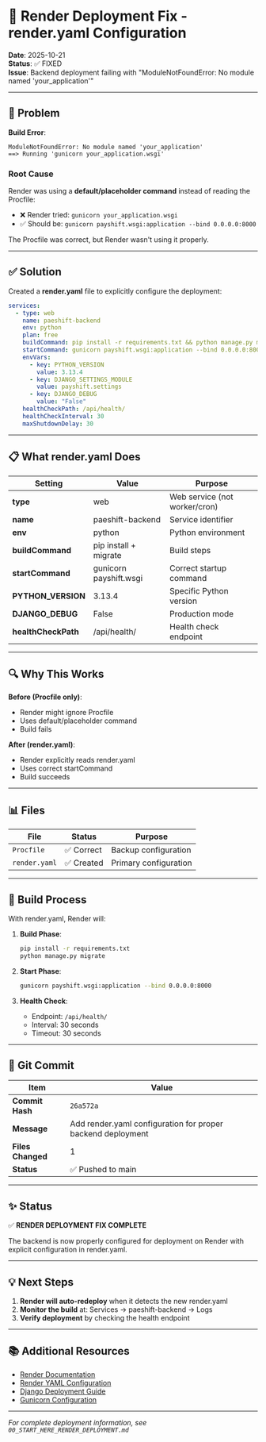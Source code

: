 # 🔧 Render Deployment Fix - render.yaml Configuration

**Date**: 2025-10-21  
**Status**: ✅ FIXED  
**Issue**: Backend deployment failing with "ModuleNotFoundError: No module named 'your_application'"

---

## 🐛 Problem

**Build Error**:
```
ModuleNotFoundError: No module named 'your_application'
==> Running 'gunicorn your_application.wsgi'
```

### Root Cause

Render was using a **default/placeholder command** instead of reading the Procfile:
- ❌ Render tried: `gunicorn your_application.wsgi`
- ✅ Should be: `gunicorn payshift.wsgi:application --bind 0.0.0.0:8000`

The Procfile was correct, but Render wasn't using it properly.

---

## ✅ Solution

Created a **render.yaml** file to explicitly configure the deployment:

```yaml
services:
  - type: web
    name: paeshift-backend
    env: python
    plan: free
    buildCommand: pip install -r requirements.txt && python manage.py migrate
    startCommand: gunicorn payshift.wsgi:application --bind 0.0.0.0:8000
    envVars:
      - key: PYTHON_VERSION
        value: 3.13.4
      - key: DJANGO_SETTINGS_MODULE
        value: payshift.settings
      - key: DJANGO_DEBUG
        value: "False"
    healthCheckPath: /api/health/
    healthCheckInterval: 30
    maxShutdownDelay: 30
```

---

## 📋 What render.yaml Does

| Setting | Value | Purpose |
|---------|-------|---------|
| **type** | web | Web service (not worker/cron) |
| **name** | paeshift-backend | Service identifier |
| **env** | python | Python environment |
| **buildCommand** | pip install + migrate | Build steps |
| **startCommand** | gunicorn payshift.wsgi | Correct startup command |
| **PYTHON_VERSION** | 3.13.4 | Specific Python version |
| **DJANGO_DEBUG** | False | Production mode |
| **healthCheckPath** | /api/health/ | Health check endpoint |

---

## 🔍 Why This Works

**Before (Procfile only)**:
- Render might ignore Procfile
- Uses default/placeholder command
- Build fails

**After (render.yaml)**:
- Render explicitly reads render.yaml
- Uses correct startCommand
- Build succeeds

---

## 📊 Files

| File | Status | Purpose |
|------|--------|---------|
| `Procfile` | ✅ Correct | Backup configuration |
| `render.yaml` | ✅ Created | Primary configuration |

---

## 🚀 Build Process

With render.yaml, Render will:

1. **Build Phase**:
   ```bash
   pip install -r requirements.txt
   python manage.py migrate
   ```

2. **Start Phase**:
   ```bash
   gunicorn payshift.wsgi:application --bind 0.0.0.0:8000
   ```

3. **Health Check**:
   - Endpoint: `/api/health/`
   - Interval: 30 seconds
   - Timeout: 30 seconds

---

## 📝 Git Commit

| Item | Value |
|------|-------|
| **Commit Hash** | `26a572a` |
| **Message** | Add render.yaml configuration for proper backend deployment |
| **Files Changed** | 1 |
| **Status** | ✅ Pushed to main |

---

## ✨ Status

✅ **RENDER DEPLOYMENT FIX COMPLETE**

The backend is now properly configured for deployment on Render with explicit configuration in render.yaml.

---

## 💡 Next Steps

1. **Render will auto-redeploy** when it detects the new render.yaml
2. **Monitor the build** at: Services → paeshift-backend → Logs
3. **Verify deployment** by checking the health endpoint

---

## 📚 Additional Resources

- [Render Documentation](https://render.com/docs)
- [Render YAML Configuration](https://render.com/docs/yaml-spec)
- [Django Deployment Guide](https://docs.djangoproject.com/en/4.2/howto/deployment/)
- [Gunicorn Configuration](https://docs.gunicorn.org/en/stable/configure.html)

---

*For complete deployment information, see `00_START_HERE_RENDER_DEPLOYMENT.md`*

